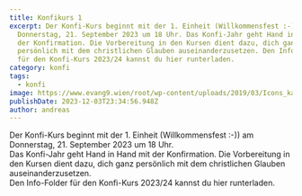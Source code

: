```yaml
---
title: Konfikurs 1
excerpt: Der Konfi-Kurs beginnt mit der 1. Einheit (Willkommensfest :-)) am
  Donnerstag, 21. September 2023 um 18 Uhr. Das Konfi-Jahr geht Hand in Hand mit
  der Konfirmation. Die Vorbereitung in den Kursen dient dazu, dich ganz
  persönlich mit dem christlichen Glauben auseinanderzusetzen. Den Info-Folder
  für den Konfi-Kurs 2023/24 kannst du hier runterladen.
category: konfi
tags:
  - konfi
image: https://www.evang9.wien/root/wp-content/uploads/2019/03/Icons_kasualien-05-1024x1024.png
publishDate: 2023-12-03T23:34:56.948Z
author: andreas
---
```


Der Konfi-Kurs beginnt mit der 1. Einheit (Willkommensfest :-)) am Donnerstag, 21. September 2023 um 18 Uhr.\
Das Konfi-Jahr geht Hand in Hand mit der Konfirmation. Die Vorbereitung in den Kursen dient dazu, dich ganz persönlich mit dem christlichen Glauben auseinanderzusetzen. \
Den Info-Folder für den Konfi-Kurs 2023/24 kannst du hier runterladen.
